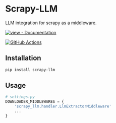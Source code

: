 # Scrapy-LLM

LLM integration for scrapy as a middleware.

[![view - Documentation](https://img.shields.io/badge/PyPi-0.1.6-blue?style=for-the-badge)](https://pypi.org/project/scrapy-llm "view package on PyPi")
&nbsp;&nbsp;&nbsp;
<!-- [![view - Documentation](https://img.shields.io/badge/view-Documentation-blue?style=for-the-badge)](https://redash.blacksuan19.dev/ "go to documentation") -->
<!-- &nbsp;&nbsp;&nbsp; -->
[![GitHub Actions](https://img.shields.io/badge/github%20actions-%232671E5.svg?style=for-the-badge&logo=githubactions&logoColor=white)](# "Build with github actions")

## Installation

```bash
pip install scrapy-llm
```

## Usage

```python
# settings.py
DOWNLOADER_MIDDLEWARES = {
    'scrapy_llm.handler.LlmExtractorMiddleware'
    ...
}
```
